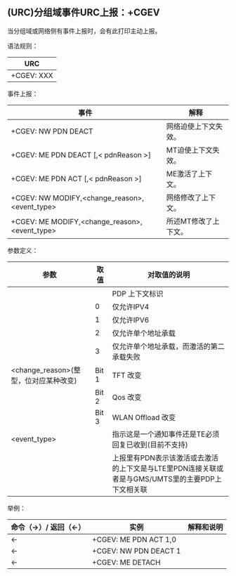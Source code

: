 ## (URC)分组域事件URC上报：+CGEV

 

当分组域或网络侧有事件上报时，会有此打印主动上报。

语法规则：

| URC        |
| ---------- |
| +CGEV: XXX |

 

事件上报：

| 事件                                               | 解释                 |
| -------------------------------------------------- | -------------------- |
| +CGEV: NW PDN DEACT <cid>                          | 网络迫使上下文失效。 |
| +CGEV: ME PDN DEACT <cid>[,< pdnReason >]          | MT迫使上下文失效。   |
| +CGEV: ME PDN ACT <cid>[,< pdnReason >]            | ME激活了上下文。     |
| +CGEV: NW MODIFY<cid>,<change_reason>,<event_type> | 网络修改了上下文。   |
| +CGEV: ME MODIFY<cid>,<change_reason>,<event_type> | 所述MT修改了上下文。 |

 

参数定义：

| 参数                                  | 取值  | 对取值的说明                                                 |
| ------------------------------------- | ----- | ------------------------------------------------------------ |
| <cid>                                 |       | PDP 上下文标识                                               |
| <pdnReason>                           | 0     | 仅允许IPV4                                                   |
|                                       | 1     | 仅允许IPV6                                                   |
|                                       | 2     | 仅允许单个地址承载                                           |
|                                       | 3     | 仅允许单个地址承载，而激活的第二承载失败                     |
| <change_reason>(整型，位对应某种改变) | Bit 1 | TFT 改变                                                     |
|                                       | Bit 2 | Qos 改变                                                     |
|                                       | Bit 3 | WLAN Offload 改变                                            |
| <event_type>                          |       | 指示这是一个通知事件还是TE必须回复已收到(目前不支持)         |
| <PDN>                                 |       | 上报里有PDN表示该激活或去激活的上下文是与LTE里PDN连接关联或者是与GMS/UMTS里的主要PDP上下文相关联 |

 

举例：

| 命令（→）/  返回（←） | 实例                  | 解释和说明 |
| --------------------- | --------------------- | ---------- |
| ←                     | +CGEV: ME PDN ACT 1,0 |            |
| ←                     | +CGEV: NW PDN DEACT 1 |            |
| ←                     | +CGEV: ME DETACH      |            |
